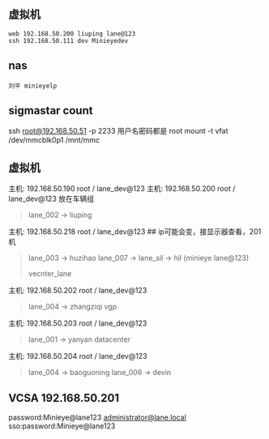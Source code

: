 ## 虚拟机
    web 192.168.50.200 liuping lane@123
    ssh 192.168.50.111 dev Minieyedev
## nas
    刘平 minieyelp

## sigmastar count

ssh root@192.168.50.51 -p 2233
用户名密码都是 root
mount -t vfat /dev/mmcblk0p1 /mnt/mmc

## 虚拟机
主机: 192.168.50.190  root / lane_dev@123
主机: 192.168.50.200 root / lane_dev@123   放在车辆组
> lane_002 -> liuping

主机: 192.168.50.218 root / lane_dev@123   ## ip可能会变，接显示器查看，201机
> lane_003 -> huzihao
> lane_007 -> 
> lane_sil -> hil (minieye lane@123)
>
> vecnter_lane

主机: 192.168.50.202 root / lane_dev@123
> lane_004 -> zhangziqi
> vgp 

主机: 192.168.50.203 root / lane_dev@123
> lane_001 -> yanyan
> datacenter 

主机: 192.168.50.204 root / lane_dev@123
> lane_004 -> baoguoning
> lane_006 -> devin

## VCSA 192.168.50.201
password:Minieye@lane123
administrator@lane.local
sso:password:Minieye@lane123

